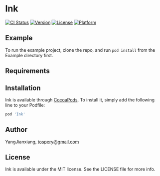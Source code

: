 # Ink

[![CI Status](https://img.shields.io/travis/YangJianxiang/Ink.svg?style=flat)](https://travis-ci.org/YangJianxiang/Ink)
[![Version](https://img.shields.io/cocoapods/v/Ink.svg?style=flat)](https://cocoapods.org/pods/Ink)
[![License](https://img.shields.io/cocoapods/l/Ink.svg?style=flat)](https://cocoapods.org/pods/Ink)
[![Platform](https://img.shields.io/cocoapods/p/Ink.svg?style=flat)](https://cocoapods.org/pods/Ink)

## Example

To run the example project, clone the repo, and run `pod install` from the Example directory first.

## Requirements

## Installation

Ink is available through [CocoaPods](https://cocoapods.org). To install
it, simply add the following line to your Podfile:

```ruby
pod 'Ink'
```

## Author

YangJianxiang, tospery@gmail.com

## License

Ink is available under the MIT license. See the LICENSE file for more info.
